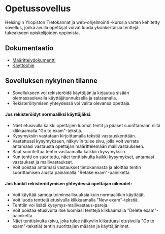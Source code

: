 # Opetussovellus

Helsingin Yliopiston Tietokannat ja web-ohjelmointi -kurssia varten kehitetty sovellus, jonka avulla 
opettajat voivat luoda yksinkertaisia tenttejä tukeakseen opiskelijoiden oppimista.


## Dokumentaatio

- [Määrittelydokumentti](https://github.com/ThomasGrundstrom/opetussovellus/blob/main/dokumentaatio/maarittelydokumentti.md)
- [Käyttöohje](https://github.com/ThomasGrundstrom/opetussovellus/blob/main/dokumentaatio/kayttoohje.md)


## Sovelluksen nykyinen tilanne

- Sovellukseen voi rekisteröidä käyttäjän ja kirjautua sisään olemassaolevalla käyttäjätunnuksella ja salasanalla. 
- Rekisteröitymisen yhteydessä voi valita olevansa opettaja.

#### Jos rekisteröidyt normaaliksi käyttäjäksi: 

- Näet etusivulla kaikki opettajien luomat tentit ja pääset suorittamaan niitä klikkaamalla "Go to exam"-tekstiä.
- Kysymyksiin vastataan kirjoittamalla tekstiä vastauskenttään.
- Vastattuasi kysymykseen, näkyviin tulee sivu, jolla voit verrata antamaasi vastausta opettajan määrittelemään mallivastaukseen.
- Saat suoritettua tentin vastaamalla kaikkiin kysymyksiin. 
- Kun tentti on suoritettu, näet tenttisivulta kaikki kysymykset, antamasi vastaukset ja mallivastaukset.
- Voit poistaa antamasi vastaukset tietokannasta ja aloittaa tentin suorittamisen alusta painamalla "Retake exam"-painiketta.

#### Jos hankit rekisteröitymisen yhteydessä opettajan oikeudet:

- Voit käyttää samoja toiminnallisuuksia kuin normaalitkin käyttäjät.
- Voit luoda tenttejä etusivulla klikkaamalla "New exam"-tekstiä.
- Tenttiin voi lisätä kysymys-mallivastaus-pareja.
- Voit poistaa etusivulta itse luomiasi tenttejä klikkaamalla "Delete exam"-painiketta.
- Näet tenttisivulta (sivu, joka tulee näkyviin klikattuasi etusivulla "Go to exam"-tekstiä) tentin suorittajien määrän ja käyttäjänimet.

